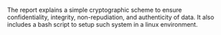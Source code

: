 The report explains a simple cryptographic scheme to ensure confidentiality, integrity, non-repudiation, and authenticity of data. It also includes a bash script to setup such system in a linux environment.
